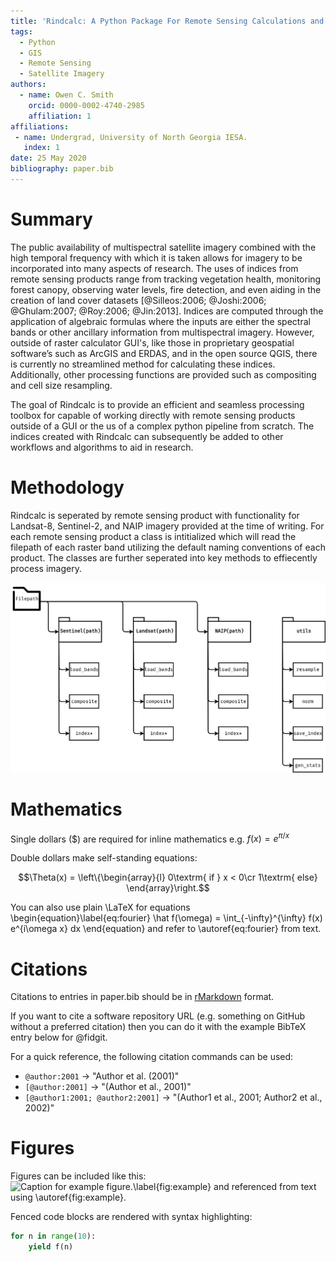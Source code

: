 ```yaml
---
title: 'Rindcalc: A Python Package For Remote Sensing Calculations and Manipulation.'
tags:
  - Python
  - GIS
  - Remote Sensing
  - Satellite Imagery
authors:
  - name: Owen C. Smith
    orcid: 0000-0002-4740-2985
    affiliation: 1
affiliations:
 - name: Undergrad, University of North Georgia IESA.
   index: 1
date: 25 May 2020
bibliography: paper.bib
---
```


# Summary 
The public availability of multispectral satellite imagery combined with the high temporal frequency with which it is taken allows for imagery to be incorporated into many aspects of research.
The uses of indices from remote sensing products range from tracking vegetation health, monitoring forest canopy, observing water levels, fire detection, and even aiding in the creation of land cover datasets [@Silleos:2006; @Joshi:2006; @Ghulam:2007; @Roy:2006; @Jin:2013].
Indices are computed through the application of algebraic formulas where the inputs are either the spectral bands or other ancillary information from multispectral imagery.
However, outside of raster calculator GUI's, like those in proprietary geospatial software’s such as ArcGIS and ERDAS, and in the open source QGIS, there is currently no streamlined method for calculating these indices.
Additionally, other processing functions are provided such as compositing and cell size resampling.

The goal of Rindcalc is to provide an efficient and seamless processing toolbox for capable of working directly with remote sensing products outside of a GUI or the us of a complex python pipeline from scratch.
The indices created with Rindcalc can subsequently be added to other workflows and algorithms to aid in research.

# Methodology
Rindcalc is seperated by remote sensing product with functionality for Landsat-8, Sentinel-2, and NAIP imagery provided at the time of writing.
For each remote sensing product a class is intitialized which will read the filepath of each raster band utilizing the default naming conventions of each product.
The classes are further seperated into key methods to effiecently process imagery.


![Simple overveiw of the Rindcalc python library](fig-rindcalc.png)

# Mathematics

Single dollars ($) are required for inline mathematics e.g. $f(x) = e^{\pi/x}$

Double dollars make self-standing equations:

$$\Theta(x) = \left\{\begin{array}{l}
0\textrm{ if } x < 0\cr
1\textrm{ else}
\end{array}\right.$$

You can also use plain \LaTeX for equations
\begin{equation}\label{eq:fourier}
\hat f(\omega) = \int_{-\infty}^{\infty} f(x) e^{i\omega x} dx
\end{equation}
and refer to \autoref{eq:fourier} from text.

# Citations

Citations to entries in paper.bib should be in
[rMarkdown](http://rmarkdown.rstudio.com/authoring_bibliographies_and_citations.html)
format.

If you want to cite a software repository URL (e.g. something on GitHub without a preferred
citation) then you can do it with the example BibTeX entry below for @fidgit.

For a quick reference, the following citation commands can be used:
- `@author:2001`  ->  "Author et al. (2001)"
- `[@author:2001]` -> "(Author et al., 2001)"
- `[@author1:2001; @author2:2001]` -> "(Author1 et al., 2001; Author2 et al., 2002)"

# Figures

Figures can be included like this:
![Caption for example figure.\label{fig:example}](figure.png)
and referenced from text using \autoref{fig:example}.

Fenced code blocks are rendered with syntax highlighting:
```python
for n in range(10):
    yield f(n)
```	
